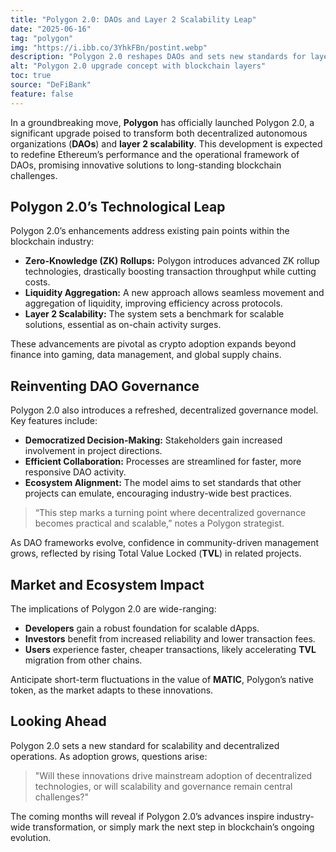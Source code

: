 ```yaml
---
title: "Polygon 2.0: DAOs and Layer 2 Scalability Leap"
date: "2025-06-16"
tag: "polygon"
img: "https://i.ibb.co/3YhkFBn/postint.webp"
description: "Polygon 2.0 reshapes DAOs and sets new standards for layer 2 scalability"
alt: "Polygon 2.0 upgrade concept with blockchain layers"
toc: true
source: "DeFiBank"
feature: false
---
```


In a groundbreaking move, **Polygon** has officially launched Polygon 2.0, a significant upgrade poised to transform both decentralized autonomous organizations (**DAOs**) and **layer 2 scalability**. This development is expected to redefine Ethereum’s performance and the operational framework of DAOs, promising innovative solutions to long-standing blockchain challenges.

## Polygon 2.0’s Technological Leap

Polygon 2.0’s enhancements address existing pain points within the blockchain industry:

- **Zero-Knowledge (ZK) Rollups:** Polygon introduces advanced ZK rollup technologies, drastically boosting transaction throughput while cutting costs.
- **Liquidity Aggregation:** A new approach allows seamless movement and aggregation of liquidity, improving efficiency across protocols.
- **Layer 2 Scalability:** The system sets a benchmark for scalable solutions, essential as on-chain activity surges.

These advancements are pivotal as crypto adoption expands beyond finance into gaming, data management, and global supply chains.

## Reinventing DAO Governance

Polygon 2.0 also introduces a refreshed, decentralized governance model. Key features include:

- **Democratized Decision-Making:** Stakeholders gain increased involvement in project directions.
- **Efficient Collaboration:** Processes are streamlined for faster, more responsive DAO activity.
- **Ecosystem Alignment:** The model aims to set standards that other projects can emulate, encouraging industry-wide best practices.

> “This step marks a turning point where decentralized governance becomes practical and scalable,” notes a Polygon strategist.

As DAO frameworks evolve, confidence in community-driven management grows, reflected by rising Total Value Locked (**TVL**) in related projects.

## Market and Ecosystem Impact

The implications of Polygon 2.0 are wide-ranging:

- **Developers** gain a robust foundation for scalable dApps.
- **Investors** benefit from increased reliability and lower transaction fees.
- **Users** experience faster, cheaper transactions, likely accelerating **TVL** migration from other chains.

Anticipate short-term fluctuations in the value of **MATIC**, Polygon’s native token, as the market adapts to these innovations.

## Looking Ahead

Polygon 2.0 sets a new standard for scalability and decentralized operations. As adoption grows, questions arise:

> "Will these innovations drive mainstream adoption of decentralized technologies, or will scalability and governance remain central challenges?"

The coming months will reveal if Polygon 2.0’s advances inspire industry-wide transformation, or simply mark the next step in blockchain’s ongoing evolution.